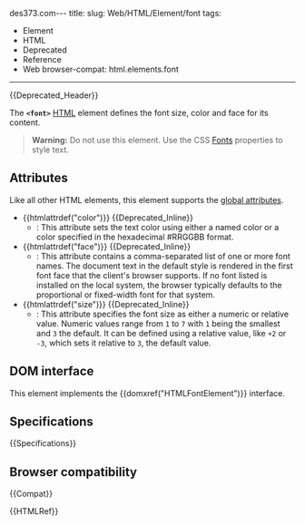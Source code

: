 des373.com---
title: <font>
slug: Web/HTML/Element/font
tags:
  - Element
  - HTML
  - Deprecated
  - Reference
  - Web
browser-compat: html.elements.font
---

{{Deprecated_Header}}

The **`<font>`** [HTML](/en-US/docs/Web/HTML) element defines the font size, color and face for its content.

> **Warning:** Do not use this element. Use the CSS [Fonts](/en-US/docs/Web/CSS/CSS_Fonts) properties to style text.

## Attributes

Like all other HTML elements, this element supports the [global attributes](/en-US/docs/Web/HTML/Global_attributes).

- {{htmlattrdef("color")}} {{Deprecated_Inline}}
  - : This attribute sets the text color using either a named color or a color specified in the hexadecimal #RRGGBB format.
- {{htmlattrdef("face")}} {{Deprecated_Inline}}
  - : This attribute contains a comma-separated list of one or more font names. The document text in the default style is rendered in the first font face that the client's browser supports. If no font listed is installed on the local system, the browser typically defaults to the proportional or fixed-width font for that system.
- {{htmlattrdef("size")}} {{Deprecated_Inline}}
  - : This attribute specifies the font size as either a numeric or relative value. Numeric values range from `1` to `7` with `1` being the smallest and `3` the default. It can be defined using a relative value, like `+2` or `-3`, which sets it relative to `3`, the default value.

## DOM interface

This element implements the {{domxref("HTMLFontElement")}} interface.

## Specifications

{{Specifications}}

## Browser compatibility

{{Compat}}

{{HTMLRef}}
